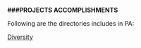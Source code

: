 **###PROJECTS ACCOMPLISHMENTS**

  Following are the directories includes in PA:
  
  [Diversity](https://github.com/maryammurtazamughal/PA/tree/main/TaskDiversity)
